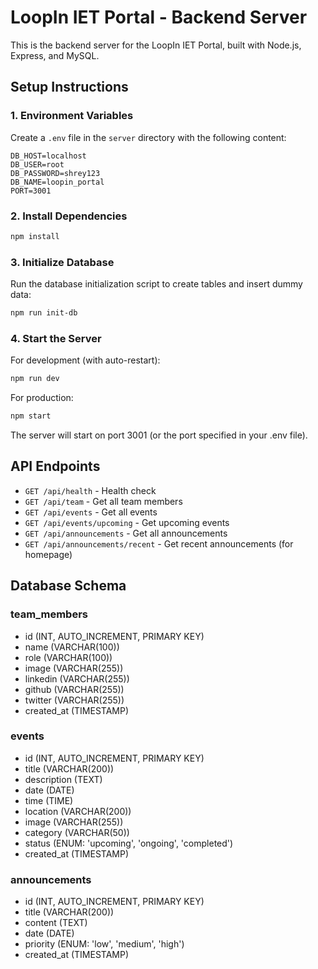 # LoopIn IET Portal - Backend Server

This is the backend server for the LoopIn IET Portal, built with Node.js, Express, and MySQL.

## Setup Instructions

### 1. Environment Variables

Create a `.env` file in the `server` directory with the following content:

```env
DB_HOST=localhost
DB_USER=root
DB_PASSWORD=shrey123
DB_NAME=loopin_portal
PORT=3001
```

### 2. Install Dependencies

```bash
npm install
```

### 3. Initialize Database

Run the database initialization script to create tables and insert dummy data:

```bash
npm run init-db
```

### 4. Start the Server

For development (with auto-restart):
```bash
npm run dev
```

For production:
```bash
npm start
```

The server will start on port 3001 (or the port specified in your .env file).

## API Endpoints

- `GET /api/health` - Health check
- `GET /api/team` - Get all team members
- `GET /api/events` - Get all events
- `GET /api/events/upcoming` - Get upcoming events
- `GET /api/announcements` - Get all announcements
- `GET /api/announcements/recent` - Get recent announcements (for homepage)

## Database Schema

### team_members
- id (INT, AUTO_INCREMENT, PRIMARY KEY)
- name (VARCHAR(100))
- role (VARCHAR(100))
- image (VARCHAR(255))
- linkedin (VARCHAR(255))
- github (VARCHAR(255))
- twitter (VARCHAR(255))
- created_at (TIMESTAMP)

### events
- id (INT, AUTO_INCREMENT, PRIMARY KEY)
- title (VARCHAR(200))
- description (TEXT)
- date (DATE)
- time (TIME)
- location (VARCHAR(200))
- image (VARCHAR(255))
- category (VARCHAR(50))
- status (ENUM: 'upcoming', 'ongoing', 'completed')
- created_at (TIMESTAMP)

### announcements
- id (INT, AUTO_INCREMENT, PRIMARY KEY)
- title (VARCHAR(200))
- content (TEXT)
- date (DATE)
- priority (ENUM: 'low', 'medium', 'high')
- created_at (TIMESTAMP) 